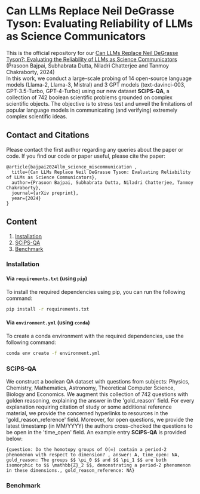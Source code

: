 # Can LLMs Replace Neil DeGrasse Tyson: Evaluating Reliability of LLMs as Science Communicators
This is the official repository for our <a href = 'https://openreview.net/forum?id=Eqpnq1sC43'> Can LLMs Replace Neil DeGrasse Tyson?: Evaluating the Reliability of LLMs as Science Communicators </a> (Prasoon Bajpai, Subhabrata Dutta, Niladri Chatterjee and Tanmoy Chakraborty, 2024)<br>
In this work, we conduct a large-scale probing of 14 open-source language models (Llama-2, Llama-3, Mistral) and 3 GPT models (text-davinci-003, GPT-3.5-Turbo, GPT-4-Turbo) using our new dataset **SCiPS-QA**, a collection of 742 boolean scientific problems grounded on complex scientific objects. The objective is to stress test and unveil the limitations of popular language models in communicating (and verifying) extremely complex scientific ideas.
## Contact and Citations
Please contact the first author regarding any queries about the paper or code. If you find our code or paper useful, please cite the paper:
```
@article{bajpai2024llm_science_miscommunication ,
  title={Can LLMs Replace Neil DeGrasse Tyson: Evaluating Reliability of LLMs as Science Communicators},
  author={Prasoon Bajpai, Subhabrata Dutta, Niladri Chatterjee, Tanmoy Chakraborty},
  journal={arXiv preprint},
  year={2024}
}
```

## Content

1. [Installation](#installation)
2. [SCiPS-QA](#scipsqa)
3. [Benchmark](#benchmark)

### Installation

#### Via `requirements.txt` (using `pip`)
To install the required dependencies using pip, you can run the following command:

```bash
pip install -r requirements.txt
```

#### Via `environment.yml` (using `conda`)
To create a conda environment with the required dependencies, use the following command:

```bash
conda env create -f environment.yml
```

### SCiPS-QA
We construct a boolean QA dataset with questions from subjects: Physics, Chemistry, Mathematics, Astronomy, Theoretical Computer Science, Biology and Economics. We augment this collection of 742 questions with golden reasoning, explaining the answer in the 'gold_reason' field. For every explanation requiring citation of study or some additional reference material, we provide the concerned hyperlinks to resources in the 'gold_reason_reference' field. Moreover, for open questions, we provide the latest timestamp (in MM/YYYY) the authors cross-checked the questions to be open in the 'time_open' field. An example entry **SCiPS-QA** is provided below:
```
{question: Do the homotopy groups of O(∞) contain a period-2 phenomenon with respect to dimension? , answer: A, time_open: NA, gold_reason: The groups $$ \pi_0 $$ and $$ \pi_1 $$ are both isomorphic to $$ \mathbb{Z}_2 $$, demonstrating a period-2 phenomenon in these dimensions., gold_reason_reference: NA}
```
### Benchmark
